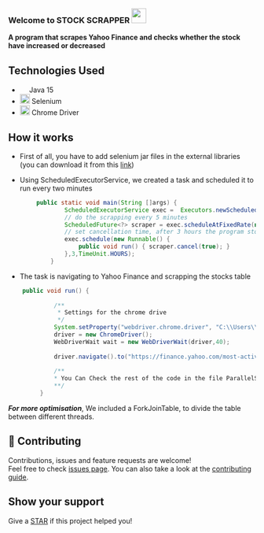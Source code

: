 ### Welcome to STOCK SCRAPPER  <img src="https://raw.githubusercontent.com/MartinHeinz/MartinHeinz/master/wave.gif" width="30px">

**A program that scrapes Yahoo Finance and checks whether the stock have increased or decreased**

## Technologies Used
- <img src="https://cdn.worldvectorlogo.com/logos/java-4.svg" width="15px"> Java 15 
- <img src="https://cdn.worldvectorlogo.com/logos/selenium-logo.svg" width="20px"> Selenium
- <img src="https://www.perl.com/images/spidering-websites-with-headless-chrome-and-selenium/chrome.png" width="20px"> Chrome Driver

## How it works

* First of all, you have to add selenium jar files in the external libraries
(you can download it from this [link](https://www.selenium.dev/downloads/))

* Using ScheduledExecutorService, we created a task and scheduled it to run every two minutes

```java
        public static void main(String []args) {
                ScheduledExecutorService exec =  Executors.newScheduledThreadPool(1) ;
                // do the scrapping every 5 minutes
                ScheduledFuture<?> scraper = exec.scheduleAtFixedRate(new ParallelStockScrapper(), 0, 2,TimeUnit.MINUTES );
                // set cancellation time, after 3 hours the program stops
                exec.schedule(new Runnable() {
                    public void run() { scraper.cancel(true); }
                },3,TimeUnit.HOURS);
            }
```

* The task is navigating to Yahoo Finance and scrapping the stocks table
```java
    public void run() {
     
             /**
              * Settings for the chrome drive
              */
             System.setProperty("webdriver.chrome.driver", "C:\\Users\\User\\IdeaProjects\\StockScrapper\\driver\\chromedriver.exe");
             driver = new ChromeDriver();
             WebDriverWait wait = new WebDriverWait(driver,40);
     
             driver.navigate().to("https://finance.yahoo.com/most-active?offset=0&count=100");
     
             /**
             * You Can Check the rest of the code in the file ParallelStockScrapper.java
             **/
         }
```

***For more optimisation***, We included a ForkJoinTable, to divide the table between different threads.

## 🤝 Contributing

Contributions, issues and feature requests are welcome!<br />Feel free to check [issues page](https://github.com/nour-karoui/StockScrapper/issues). You can also take a look at the [contributing guide](https://github.com/nour-karoui/StockScrapper/blob/master/CONTRIBUTING.md).

## Show your support

Give a [STAR](https://github.com/nour-karoui/StockScrapper) if this project helped you!

